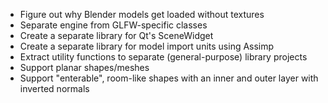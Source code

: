  - Figure out why Blender models get loaded without textures
 - Separate engine from GLFW-specific classes
 - Create a separate library for Qt's SceneWidget
 - Create a separate library for model import units using Assimp
 - Extract utility functions to separate (general-purpose) library projects
 - Support planar shapes/meshes
 - Support "enterable", room-like shapes with an inner and outer layer with inverted normals
